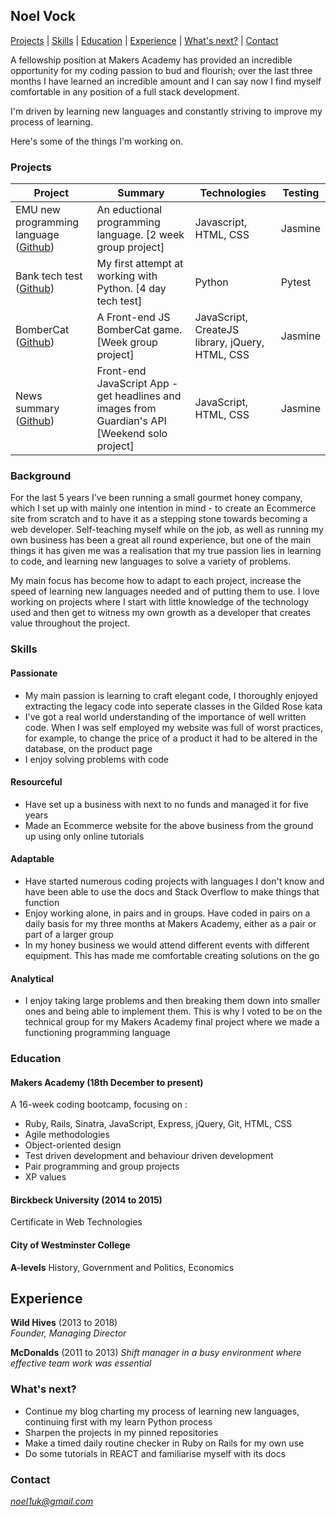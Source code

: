 ## Noel Vock

[Projects](#projects) | [Skills](#skills) | [Education](#education) | [Experience](#experience) | [What's next?](#interests) | [Contact](#contact)

A fellowship position at Makers Academy has provided an incredible opportunity for my coding passion to bud and flourish; over the last three months I have learned an incredible amount and I can say now I find myself comfortable in any position of a full stack development.

I'm driven by learning new languages and constantly striving to improve my process of learning. 

Here's some of the things I'm working on.

### <a name="projects">Projects</a>


| Project       | Summary       | Technologies  | Testing |
| ------------- |---------------| --------------|---------|
| EMU new programming language ([Github](https://github.com/MatthewBurstein/emu)) | An eductional programming language. [2 week group project] | Javascript, HTML, CSS | Jasmine
| Bank tech test ([Github](https://github.com/noel1uk/bank-tech-test)) | My first attempt at working with Python. [4 day tech test] | Python | Pytest |
| BomberCat ([Github](https://github.com/lwkchan/bombercat/)) | A Front-end JS BomberCat game. [Week group project] | JavaScript, CreateJS library, jQuery, HTML, CSS | Jasmine |
| News summary ([Github](https://github.com/noel1uk/news-summary-challenge)) | Front-end JavaScript App - get headlines and images from Guardian's API [Weekend solo project] | JavaScript, HTML, CSS | Jasmine |

### <a name="background">Background</a>


For the last 5 years I’ve been running a small gourmet honey company, which I set up with mainly one intention in mind - to create an Ecommerce site from scratch and to have it as a stepping stone towards becoming a web developer. Self-teaching myself while on the job, as well as running my own business has been a great all round experience, but one of the main things it has given me was a realisation that my true passion lies in learning to code, and learning new languages to solve a variety of problems. 

My main focus has become how to adapt to each project, increase the speed of learning new languages needed and of putting them to use. I love working on projects where I start with little knowledge of the technology used and then get to witness my own growth as a developer that creates value throughout the project.

### <a name="skills">Skills</a>

#### Passionate

* My main passion is learning to craft elegant code, I thoroughly enjoyed extracting the legacy code into seperate classes in the Gilded Rose kata
* I've got a real world understanding of the importance of well written code. When I was self employed my website was full of worst practices, for example, to change the price of a product it had to be altered in the database, on the product page
* I enjoy solving problems with code

#### Resourceful

* Have set up a business with next to no funds and managed it for five years
* Made an Ecommerce website for the above business from the ground up using only online tutorials

#### Adaptable

* Have started numerous coding projects with languages I don't know and have been able to use the docs and Stack Overflow  to make things that function
* Enjoy working alone, in pairs and in groups. Have coded in pairs on a daily basis for my three months at Makers Academy, either as a pair or part of a larger group
* In my honey business we would attend different events with different equipment. This has made me comfortable creating solutions on the go

#### Analytical

* I enjoy taking large problems and then breaking them down into smaller ones and being able to implement them. This is why I voted to be on the technical group for my Makers Academy final project where we made a functioning programming language


### <a name="education">Education</a>

#### Makers Academy (18th December to present)
A 16-week coding bootcamp, focusing on :
* Ruby, Rails, Sinatra, JavaScript, Express, jQuery, Git, HTML, CSS
* Agile methodologies
* Object-oriented design
* Test driven development and behaviour driven development
* Pair programming and group projects
* XP values

#### Birckbeck University (2014 to 2015)

Certificate in Web Technologies

#### City of Westminster College
**A-levels**
History, Government and Politics, Economics

## Experience

**Wild Hives** (2013 to 2018)    
*Founder, Managing Director*  

**McDonalds** (2011 to 2013)
*Shift manager in a busy environment where effective team work was essential*

### <a name="next">What's next?</a>

* Continue my blog charting my process of learning new languages, continuing first with my learn Python process
* Sharpen the projects in my pinned repositories
* Make a timed daily routine checker in Ruby on Rails for my own use
* Do some tutorials in REACT and familiarise myself with its docs

### <a name="contact">Contact</a>
*noel1uk@gmail.com*